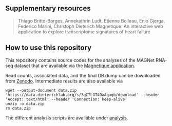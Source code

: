 ## Supplementary resources

> Thiago Britto-Borges, Annekathrin Ludt, Etienne Boileau, Enio Gjerga, Federico Marini, Christoph Dieterich
> Magnetique: An interactive web application to explore transcriptome signatures of heart failure

## How to use this repository

This repository contains source codes for the analyses of the MAGNet RNA-seq dataset that are available
via the [Magnetique application](https://shiny.dieterichlab.org/app/magnetique).

Read counts, associated data, and the final DB dump can be downloaded from [Zenodo](https://zenodo.org/record/6854308).
Intermediate results are also available via

```
wget --output-document data.zip 'https://data.dieterichlab.org/s/3gCTLGT4DaAqaqb/download' --header 'Accept: text/html' --header 'Connection: keep-alive'
unzip -o data.zip
rm data.zip
```

The different analysis scripts are available under [analysis](https://github.com/dieterich-lab/magnetiqueCode2022/tree/main/analysis).
